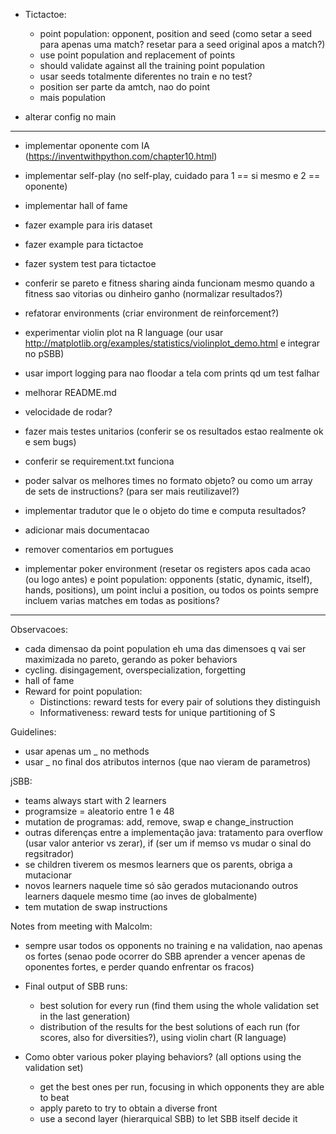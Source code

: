 - Tictactoe:
    - point population: opponent, position and seed (como setar a seed para apenas uma match? resetar para a seed original apos a match?)
    - use point population and replacement of points
    - should validate against all the training point population    
    - usar seeds totalmente diferentes no train e no test?
    - position ser parte da amtch, nao do point
    - mais population

- alterar config no main
---
- implementar oponente com IA (https://inventwithpython.com/chapter10.html)
- implementar self-play (no self-play, cuidado para 1 == si mesmo e 2 == oponente)
- implementar hall of fame

- fazer example para iris dataset
- fazer example para tictactoe
- fazer system test para tictactoe
- conferir se pareto e fitness sharing ainda funcionam mesmo quando a fitness sao vitorias ou dinheiro ganho (normalizar resultados?)
- refatorar environments (criar environment de reinforcement?)

- experimentar violin plot na R language (our usar http://matplotlib.org/examples/statistics/violinplot_demo.html e integrar no pSBB)
- usar import logging para nao floodar a tela com prints qd um test falhar
- melhorar README.md
- velocidade de rodar?
- fazer mais testes unitarios (conferir se os resultados estao realmente ok e sem bugs)
- conferir se requirement.txt funciona
- poder salvar os melhores times no formato objeto? ou como um array de sets de instructions? (para ser mais reutilizavel?)
- implementar tradutor que le o objeto do time e computa resultados?
- adicionar mais documentacao
- remover comentarios em portugues

- implementar poker environment (resetar os registers apos cada acao (ou logo antes) e point population: opponents (static, dynamic, itself), hands, positions), um point inclui a position, ou todos os points sempre incluem varias matches em todas as positions?
---




Observacoes:
- cada dimensao da point population eh uma das dimensoes q vai ser maximizada no pareto, gerando as poker behaviors
- cycling. disingagement, overspecialization, forgetting
- hall of fame
- Reward for point population:
    - Distinctions: reward tests for every pair of solutions they distinguish
    - Informativeness: reward tests for unique partitioning of S

Guidelines:
- usar apenas um _ no methods
- usar _ no final dos atributos internos (que nao vieram de parametros)

jSBB:
- teams always start with 2 learners
- programsize = aleatorio entre 1 e 48
- mutation de programas: add, remove, swap e change_instruction
- outras diferenças entre a implementação java: tratamento para overflow (usar valor anterior vs zerar), if (ser um if memso vs mudar o sinal do regsitrador)
- se children tiverem os mesmos learners que os parents, obriga a mutacionar
- novos learners naquele time só são gerados mutacionando outros learners daquele mesmo time (ao inves de globalmente)
- tem mutation de swap instructions



Notes from meeting with Malcolm:

- sempre usar todos os opponents no training e na validation, nao apenas os fortes (senao pode ocorrer do SBB aprender a vencer 
apenas de oponentes fortes, e perder quando enfrentar os fracos)

- Final output of SBB runs:
    - best solution for every run (find them using the whole validation set in the last generation)
    - distribution of the results for the best solutions of each run (for scores, also for diversities?), using violin chart (R language)

- Como obter various poker playing behaviors? (all options using the validation set)
    - get the best ones per run, focusing in which opponents they are able to beat
    - apply pareto to try to obtain a diverse front
    - use a second layer (hierarquical SBB) to let SBB itself decide it
